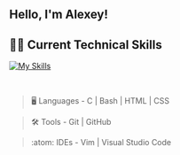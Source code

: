 ## Hello, I'm Alexey!

## 🧑‍💻 Current Technical Skills

[![My Skills](https://skillicons.dev/icons?i=linux,c,html,css,py,github,vim)](https://skillicons.dev)

<br>

> :desktop_computer:  Languages - C | Bash | HTML | CSS

> :hammer_and_wrench:  Tools - Git | GitHub

> :atom:  IDEs - Vim | Visual Studio Code

<br>
